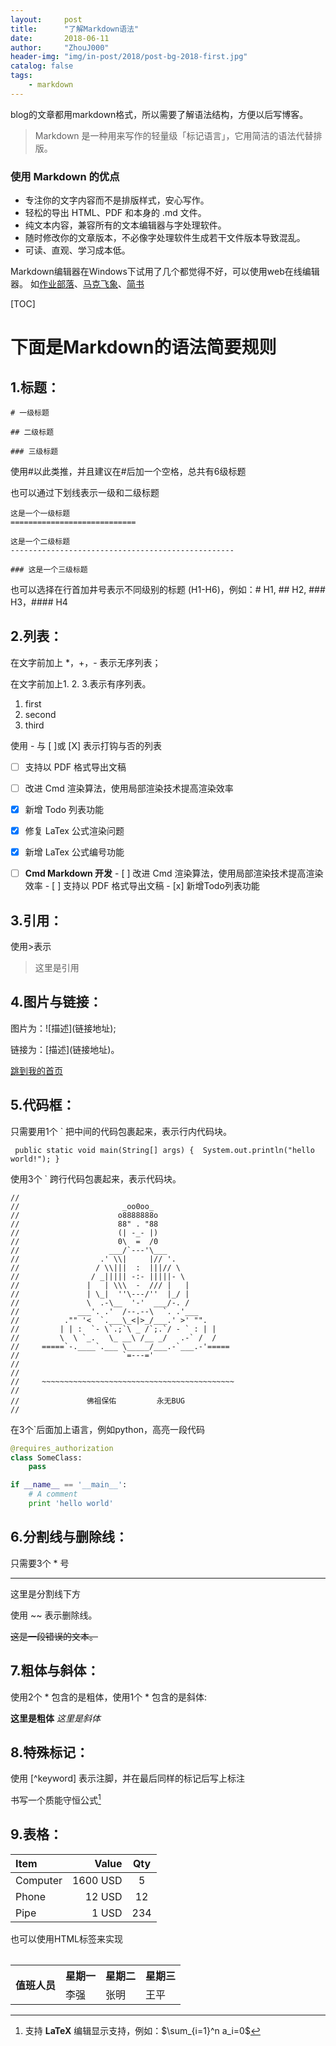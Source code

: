 ```yaml
---
layout:     post
title:      "了解Markdown语法"
date:       2018-06-11
author:     "ZhouJ000"
header-img: "img/in-post/2018/post-bg-2018-first.jpg"
catalog: false
tags:
    - markdown
---
```


blog的文章都用markdown格式，所以需要了解语法结构，方便以后写博客。

>Markdown 是一种用来写作的轻量级「标记语言」，它用简洁的语法代替排版。

### 使用 Markdown 的优点
- 专注你的文字内容而不是排版样式，安心写作。
- 轻松的导出 HTML、PDF 和本身的 .md 文件。
- 纯文本内容，兼容所有的文本编辑器与字处理软件。
- 随时修改你的文章版本，不必像字处理软件生成若干文件版本导致混乱。
- 可读、直观、学习成本低。

Markdown编辑器在Windows下试用了几个都觉得不好，可以使用web在线编辑器。
如[作业部落](https://www.zybuluo.com/mdeditor)、[马克飞象](https://maxiang.io/)、[简书](https://www.jianshu.com/)

[TOC]


# 下面是Markdown的语法简要规则

## 1.标题：
```
# 一级标题

## 二级标题

### 三级标题
```
使用#以此类推，并且建议在#后加一个空格，总共有6级标题

也可以通过下划线表示一级和二级标题
```
这是一个一级标题
============================

这是一个二级标题
--------------------------------------------------

### 这是一个三级标题
```
也可以选择在行首加井号表示不同级别的标题 (H1-H6)，例如：# H1, ## H2, ### H3，#### H4


## 2.列表：
在文字前加上 *，+，- 表示无序列表；

在文字前加上1. 2. 3.表示有序列表。

1. first
2. second
3. third

使用 - 与 [ ]或 [X] 表示打钩与否的列表

- [ ] 支持以 PDF 格式导出文稿
- [ ] 改进 Cmd 渲染算法，使用局部渲染技术提高渲染效率
- [x] 新增 Todo 列表功能
- [x] 修复 LaTex 公式渲染问题
- [x] 新增 LaTex 公式编号功能
- [ ] **Cmd Markdown 开发**
        - [ ] 改进 Cmd 渲染算法，使用局部渲染技术提高渲染效率
        - [ ] 支持以 PDF 格式导出文稿
        - [x] 新增Todo列表功能


## 3.引用：
使用>表示
> 这里是引用

## 4.图片与链接：
图片为：\!\[描述](链接地址);

链接为：\[描述](链接地址)。

[跳到我的首页](https://zhouj000.github.io/)

## 5.代码框：

只需要用1个 ` 把中间的代码包裹起来，表示行内代码块。

` public static void main(String[] args) {	System.out.println("hello world!");	}`

使用3个 ` 跨行代码包裹起来，表示代码块。
``` 
//
//                       _oo0oo_
//                      o8888888o
//                      88" . "88
//                      (| -_- |)
//                      0\  =  /0
//                    ___/`---'\___
//                  .' \\|     |// '.
//                 / \\|||  :  |||// \
//                / _||||| -:- |||||- \
//               |   | \\\  -  /// |   |
//               | \_|  ''\---/''  |_/ |
//               \  .-\__  '-'  ___/-. /
//             ___'. .'  /--.--\  `. .'___
//          ."" '<  `.___\_<|>_/___.' >' "".
//         | | :  `- \`.;`\ _ /`;.`/ - ` : | |
//         \  \ `_.   \_ __\ /__ _/   .-` /  /
//     =====`-.____`.___ \_____/___.-`___.-'=====
//                       `=---='
//
//
//     ~~~~~~~~~~~~~~~~~~~~~~~~~~~~~~~~~~~~~~~~~~~
//
//               佛祖保佑         永无BUG
//
```

在3个`后面加上语言，例如python，高亮一段代码
```python
@requires_authorization
class SomeClass:
    pass

if __name__ == '__main__':
    # A comment
    print 'hello world'
```


## 6.分割线与删除线：
只需要3个 * 号

***

这里是分割线下方

使用 ~~ 表示删除线。

~~这是一段错误的文本。~~



## 7.粗体与斜体：
使用2个 * 包含的是粗体，使用1个 * 包含的是斜体:

**这里是粗体**  *这里是斜体*

## 8.特殊标记：

使用 [^keyword] 表示注脚，并在最后同样的标记后写上标注
 
书写一个质能守恒公式[^LaTeX]


## 9.表格：

| Item      |    Value | Qty  |
| :-------- | --------:| :--: |
| Computer  | 1600 USD |  5   |
| Phone     |   12 USD |  12  |
| Pipe      |    1 USD | 234  |


也可以使用HTML标签<table>来实现

<table>
    <tr>
        <th rowspan="2">值班人员</th>
        <th>星期一</th>
        <th>星期二</th>
        <th>星期三</th>
    </tr>
    <tr>
        <td>李强</td>
        <td>张明</td>
        <td>王平</td>
    </tr>
</table>




[^LaTeX]: 支持 **LaTeX** 编辑显示支持，例如：$\sum_{i=1}^n a_i=0$